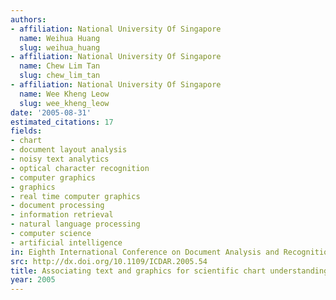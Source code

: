 ```yaml
---
authors:
- affiliation: National University Of Singapore
  name: Weihua Huang
  slug: weihua_huang
- affiliation: National University Of Singapore
  name: Chew Lim Tan
  slug: chew_lim_tan
- affiliation: National University Of Singapore
  name: Wee Kheng Leow
  slug: wee_kheng_leow
date: '2005-08-31'
estimated_citations: 17
fields:
- chart
- document layout analysis
- noisy text analytics
- optical character recognition
- computer graphics
- graphics
- real time computer graphics
- document processing
- information retrieval
- natural language processing
- computer science
- artificial intelligence
in: Eighth International Conference on Document Analysis and Recognition (ICDAR'05)
src: http://dx.doi.org/10.1109/ICDAR.2005.54
title: Associating text and graphics for scientific chart understanding
year: 2005
---
```

